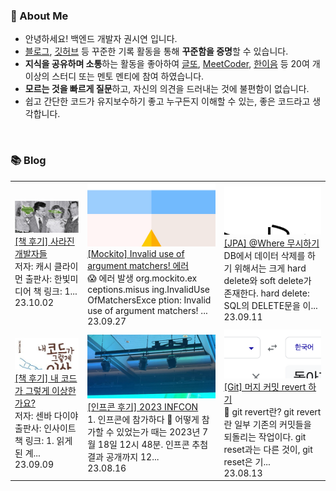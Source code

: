 ### 🚀 About Me

- 안녕하세요! 백엔드 개발자 권시연 입니다.
- [블로그](https://yeonyeon.tistory.com/), [깃허브](https://github.com/yeon-06) 등 꾸준한 기록 활동을 통해 **꾸준함을 증명**할 수 있습니다.
- **지식을 공유하며 소통**하는 활동을 좋아하여 [글또](https://www.notion.so/ac5b18a482fb4df497d4e8257ad4d516), [MeetCoder](https://github.com/Meet-Coder-Study/posting-review), [한이음](https://www.hanium.or.kr/portal/index.do) 등 20여 개 이상의 스터디 또는 멘토 멘티에 참여 하였습니다.
- **모르는 것을 빠르게 질문**하고, 자신의 의견을 드러내는 것에 불편함이 없습니다.
- 쉽고 간단한 코드가 유지보수하기 좋고 누구든지 이해할 수 있는, 좋은 코드라고 생각합니다.

<br/>

### 📚 Blog
<table><tbody><tr>
<td>
    <a href="https://yeonyeon.tistory.com/316">
        <img width="100%" src="/img/1025207975954580861.png"/><br/>
        <div>[책 후기] 사라진 개발자들 </div>
    </a>
    <div>저자: 캐시 클라이먼 출판사: 한빛미디어 책 링크:  1... </div>
    <div>23.10.02</div>
</td>
<td>
    <a href="https://yeonyeon.tistory.com/315">
        <img width="100%" src="/img/3160698507166544147.png"/><br/>
        <div>[Mockito] Invalid use of argument matchers! 에러 </div>
    </a>
    <div>😱 에러 발생 org.mockito.ex ceptions.misus ing.InvalidUse OfMatchersExce ption: Invalid use of argument matchers! ... </div>
    <div>23.09.27</div>
</td>
<td>
    <a href="https://yeonyeon.tistory.com/314">
        <img width="100%" src="/img/5665174126386582956.png"/><br/>
        <div>[JPA] @Where 무시하기 </div>
    </a>
    <div>DB에서 데이터 삭제를 하기 위해서는 크게 hard delete와 soft delete가 존재한다. hard delete: SQL의 DELETE문을 이... </div>
    <div>23.09.11</div>
</td>
</tr>
<tr>
<td>
    <a href="https://yeonyeon.tistory.com/313">
        <img width="100%" src="/img/5003306233200100386.png"/><br/>
        <div>[책 후기] 내 코드가 그렇게 이상한가요? </div>
    </a>
    <div>저자: 센바 다이야 출판사: 인사이트 책 링크:  1. 읽게 된 계... </div>
    <div>23.09.09</div>
</td>
<td>
    <a href="https://yeonyeon.tistory.com/312">
        <img width="100%" src="/img/7703694905132378155.png"/><br/>
        <div>[인프콘 후기] 2023 INFCON </div>
    </a>
    <div>1. 인프콘에 참가하다 🙂 어떻게 참가할 수 있었는가 때는 2023년 7월 18일 12시 48분. 인프콘 추첨 결과 공개까지 12... </div>
    <div>23.08.16</div>
</td>
<td>
    <a href="https://yeonyeon.tistory.com/311">
        <img width="100%" src="/img/7138165117376945539.png"/><br/>
        <div>[Git] 머지 커밋 revert 하기 </div>
    </a>
    <div>🤔 git revert란? git revert란 일부 기존의 커밋들을 되돌리는 작업이다. git reset과는 다른 것이, git reset은 기... </div>
    <div>23.08.13</div>
</td>
</tr>
</tbody></table>